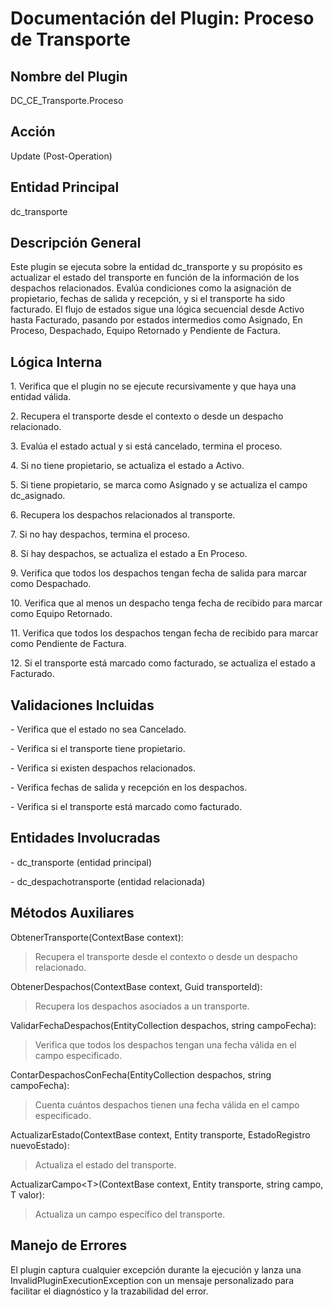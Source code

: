 # Documentación del Plugin: Proceso de Transporte

## Nombre del Plugin

DC_CE_Transporte.Proceso

## Acción

Update (Post-Operation)

## Entidad Principal

dc_transporte

## Descripción General

Este plugin se ejecuta sobre la entidad dc_transporte y su propósito es
actualizar el estado del transporte en función de la información de los
despachos relacionados. Evalúa condiciones como la asignación de
propietario, fechas de salida y recepción, y si el transporte ha sido
facturado. El flujo de estados sigue una lógica secuencial desde Activo
hasta Facturado, pasando por estados intermedios como Asignado, En
Proceso, Despachado, Equipo Retornado y Pendiente de Factura.

## Lógica Interna

1\. Verifica que el plugin no se ejecute recursivamente y que haya una
entidad válida.

2\. Recupera el transporte desde el contexto o desde un despacho
relacionado.

3\. Evalúa el estado actual y si está cancelado, termina el proceso.

4\. Si no tiene propietario, se actualiza el estado a Activo.

5\. Si tiene propietario, se marca como Asignado y se actualiza el campo
dc_asignado.

6\. Recupera los despachos relacionados al transporte.

7\. Si no hay despachos, termina el proceso.

8\. Si hay despachos, se actualiza el estado a En Proceso.

9\. Verifica que todos los despachos tengan fecha de salida para marcar
como Despachado.

10\. Verifica que al menos un despacho tenga fecha de recibido para
marcar como Equipo Retornado.

11\. Verifica que todos los despachos tengan fecha de recibido para
marcar como Pendiente de Factura.

12\. Si el transporte está marcado como facturado, se actualiza el
estado a Facturado.

## Validaciones Incluidas

\- Verifica que el estado no sea Cancelado.

\- Verifica si el transporte tiene propietario.

\- Verifica si existen despachos relacionados.

\- Verifica fechas de salida y recepción en los despachos.

\- Verifica si el transporte está marcado como facturado.

## Entidades Involucradas

\- dc_transporte (entidad principal)

\- dc_despachotransporte (entidad relacionada)

## Métodos Auxiliares

ObtenerTransporte(ContextBase context):

> Recupera el transporte desde el contexto o desde un despacho
> relacionado.

ObtenerDespachos(ContextBase context, Guid transporteId):

> Recupera los despachos asociados a un transporte.

ValidarFechaDespachos(EntityCollection despachos, string campoFecha):

> Verifica que todos los despachos tengan una fecha válida en el campo
> especificado.

ContarDespachosConFecha(EntityCollection despachos, string campoFecha):

> Cuenta cuántos despachos tienen una fecha válida en el campo
> especificado.

ActualizarEstado(ContextBase context, Entity transporte, EstadoRegistro
nuevoEstado):

> Actualiza el estado del transporte.

ActualizarCampo\<T\>(ContextBase context, Entity transporte, string
campo, T valor):

> Actualiza un campo específico del transporte.

## Manejo de Errores

El plugin captura cualquier excepción durante la ejecución y lanza una
InvalidPluginExecutionException con un mensaje personalizado para
facilitar el diagnóstico y la trazabilidad del error.
